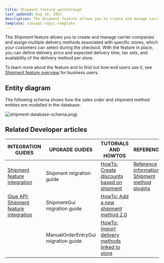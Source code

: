 ```yaml
---
title: Shipment feature walkthrough
last_updated: Aug 20, 2021
description: The Shipment feature allows you to create and manage carrier companies and assign multiple delivery methods associated with specific stores, which your customers can select during the checkout
template: concept-topic-template
---
```


The _Shipment_ feature allows you to create and manage carrier companies and assign multiple delivery methods associated with specific stores, which your customers can select during the checkout. With the feature in place, you can define delivery price and expected delivery time, tax sets, and availability of the delivery method per store.


To learn more about the feature and to find out how end users use it, see [Shipment feature overview](/docs/scos/user/features/{{page.version}}/shipment/shipment-feature-overview.html) for business users.


## Entity diagram

The following schema shows how the sales order and shipment method entities are modelled in the database:

<div class="width-100">

![shipment-database-schema.png)](https://spryker.s3.eu-central-1.amazonaws.com/docs/Features/Shipment/Shipment+Overview/shipment-database-schema.png)

</div>


## Related Developer articles

| INTEGRATION GUIDES  | UPGRADE GUIDES | TUTORIALS AND HOWTOS | REFERENCES |
|---|---|---|---|
| [Shipment feature integration](/docs/scos/dev/feature-integration-guides/{{page.version}}/shipment-feature-integration.html) | Shipment migration guide | [HowTo: Create discounts based on shipment](/docs/pbc/all/discount-management/tutorials-and-howtos/howto-create-discounts-based-on-shipment.html#activate-a-discount-rule-based-on-a-shipment-carrier) | [Reference information: Shipment method plugins](/docs/scos/dev/feature-walkthroughs/{{page.version}}/shipment-feature-walkthrough/shipment-method-plugins-reference-information.html) |
| [Glue API: Shipment feature integration](/docs/scos/dev/feature-integration-guides/{{page.version}}/glue-api/glue-api-shipment-feature-integration.html) | ShipmentGui migration guide | [HowTo: Add a new shipment method 2.0](/docs/scos/dev/tutorials-and-howtos/howtos/howto-add-a-new-shipment-method-2.0.html) |  |
|  | ManualOrderEntryGui migration guide | [HowTo: Import delivery methods linked to store](/docs/scos/dev/tutorials-and-howtos/howtos/feature-howtos/data-imports/howto-import-delivery-methods-linked-to-store.html) |  |
